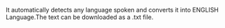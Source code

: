 It automatically detects any language spoken and converts it into ENGLISH Language.The text can be downloaded as a .txt file.

